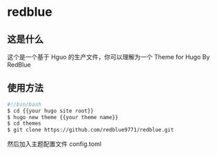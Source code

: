 redblue
=====

这是什么
----

这个是一个基于 Hguo 的生产文件，你可以理解为一个 Theme for Hugo By RedBlue

使用方法
----

```bash
#!/bin/bash
$ cd {{your hugo site root}}
$ hugo new theme {{your theme name}}
$ cd themes
$ git clone https://github.com/redblue9771/redblue.git
```

然后加入主题配置文件 config.toml